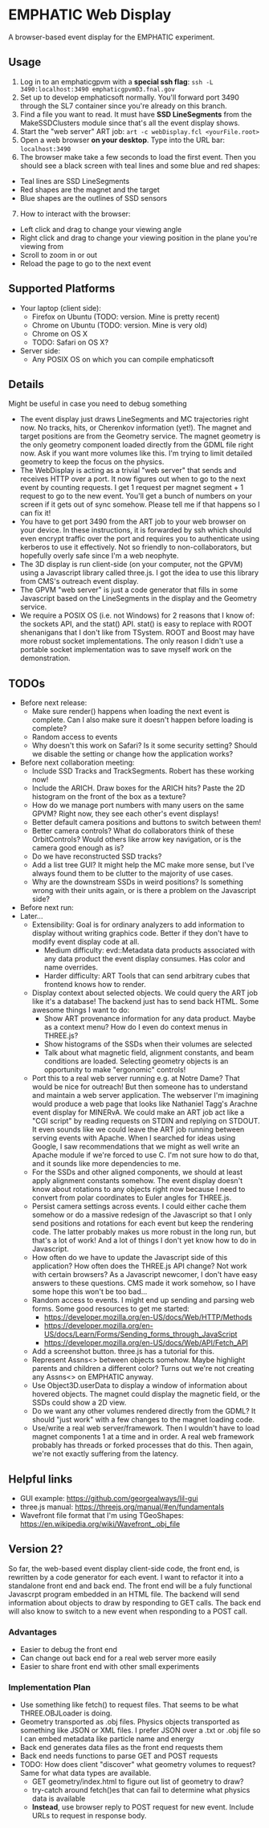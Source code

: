 # EMPHATIC Web Display
A browser-based event display for the EMPHATIC experiment.

## Usage
1. Log in to an emphaticgpvm with a **special ssh flag**: `ssh -L 3490:localhost:3490 emphaticgpvm03.fnal.gov`
2. Set up to develop emphaticsoft normally.  You'll forward port 3490 through the SL7 container since you're already on this branch.
3. Find a file you want to read.  It must have **SSD LineSegments** from the MakeSSDClusters module since that's all the event display shows.
4. Start the "web server" ART job: `art -c webDisplay.fcl <yourFile.root>`
5. Open a web browser **on your desktop**.  Type into the URL bar: `localhost:3490`
6. The browser make take a few seconds to load the first event.  Then you should see a black screen with teal lines and some blue and red shapes:
  - Teal lines are SSD LineSegments
  - Red shapes are the magnet and the target
  - Blue shapes are the outlines of SSD sensors
7. How to interact with the browser:
  - Left click and drag to change your viewing angle
  - Right click and drag to change your viewing position in the plane you're viewing from
  - Scroll to zoom in or out
  - Reload the page to go to the next event

## Supported Platforms
- Your laptop (client side):
  - Firefox on Ubuntu (TODO: version.  Mine is pretty recent)
  - Chrome on Ubuntu (TODO: version.  Mine is very old)
  - Chrome on OS X
  - TODO: Safari on OS X?
- Server side:
  - Any POSIX OS on which you can compile emphaticsoft

## Details
Might be useful in case you need to debug something

- The event display just draws LineSegments and MC trajectories right now.  No tracks, hits, or Cherenkov information (yet!).  The magnet and target positions are from the Geometry service.  The magnet geometry is the only geometry component loaded directly from the GDML file right now.  Ask if you want more volumes like this.  I'm trying to limit detailed geometry to keep the focus on the physics.
- The WebDisplay is acting as a trivial "web server" that sends and receives HTTP over a port.  It now figures out when to go to the next event by counting requests.  I get 1 request per magnet segment + 1 request to go to the new event.  You'll get a bunch of numbers on your screen if it gets out of sync somehow.  Please tell me if that happens so I can fix it!
- You have to get port 3490 from the ART job to your web browser on your device.  In these instructions, it is forwarded by ssh which should even encrypt traffic over the port and requires you to authenticate using kerberos to use it effectively.  Not so friendly to non-collaborators, but hopefully overly safe since I'm a web neophyte.
- The 3D display is run client-side (on your computer, not the GPVM) using a Javascript library called three.js.  I got the idea to use this library from CMS's outreach event display.
- The GPVM "web server" is just a code generator that fills in some Javascript based on the LineSegments in the display and the Geometry service.
- We require a POSIX OS (i.e. not Windows) for 2 reasons that I know of: the sockets API, and the stat() API.  stat() is easy to replace with ROOT shenanigans that I don't like from TSystem.  ROOT and Boost may have more robust socket implementations.  The only reason I didn't use a portable socket implementation was to save myself work on the demonstration.

## TODOs
- Before next release:
  - Make sure render() happens when loading the next event is complete.  Can I also make sure it doesn't happen before loading is complete?
  - Random access to events
  - Why doesn't this work on Safari?  Is it some security setting?  Should we disable the setting or change how the application works?
- Before next collaboration meeting:
  - Include SSD Tracks and TrackSegments.  Robert has these working now!
  - Include the ARICH.  Draw boxes for the ARICH hits?  Paste the 2D histogram on the front of the box as a texture?
  - How do we manage port numbers with many users on the same GPVM?  Right now, they see each other's event displays!
  - Better default camera positions and buttons to switch between them!
  - Better camera controls?  What do collaborators think of these OrbitControls?  Would others like arrow key navigation, or is the camera good enough as is?
  - Do we have reconstructed SSD tracks?
  - Add a list tree GUI?  It might help the MC make more sense, but I've always found them to be clutter to the majority of use cases.
  - Why are the downstream SSDs in weird positions?  Is something wrong with their units again, or is there a problem on the Javascript side?
- Before next run:
- Later...
  - Extensibility: Goal is for ordinary analyzers to add information to display without writing graphics code.  Better if they don't have to modify event display code at all.
    - Medium difficulty: evd::Metadata data products associated with any data product the event display consumes.  Has color and name overrides.
    - Harder difficulty: ART Tools that can send arbitrary cubes that frontend knows how to render.
  - Display context about selected objects.  We could query the ART job like it's a database!  The backend just has to send back HTML.  Some awesome things I want to do:
    - Show ART provenance information for any data product.  Maybe as a context menu?  How do I even do context menus in THREE.js?
    - Show histograms of the SSDs when their volumes are selected
    - Talk about what magnetic field, alignment constants, and beam conditions are loaded.  Selecting geometry objects is an opportunity to make "ergonomic" controls!
  - Port this to a real web server running e.g. at Notre Dame?  That would be nice for outreach!  But then someone has to understand and maintain a web server application.  The webserver I'm imagining would produce a web page that looks like Nathaniel Tagg's Arachne event display for MINERvA.  We could make an ART job act like a "CGI script" by reading requests on STDIN and replying on STDOUT.  It even sounds like we could leave the ART job running between serving events with Apache.  When I searched for ideas using Google, I saw recommendations that we might as well write an Apache module if we're forced to use C.  I'm not sure how to do that, and it sounds like more dependencies to me.
  - For the SSDs and other aligned components, we should at least apply alignment constants somehow.  The event display doesn't know about rotations to any objects right now because I need to convert from polar coordinates to Euler angles for THREE.js.
  - Persist camera settings across events.  I could either cache them somehow or do a massive redesign of the Javascript so that I only send positions and rotations for each event but keep the rendering code.  The latter probably makes us more robust in the long run, but that's a lot of work!  And a lot of things I don't yet know how to do in Javascript.
  - How often do we have to update the Javascript side of this application?  How often does the THREE.js API change?  Not work with certain browsers?  As a Javascript newcomer, I don't have easy answers to these questions.  CMS made it work somehow, so I have some hope this won't be too bad...
  - Random access to events.  I might end up sending and parsing web forms.  Some good resources to get me started:
    - https://developer.mozilla.org/en-US/docs/Web/HTTP/Methods
    - https://developer.mozilla.org/en-US/docs/Learn/Forms/Sending_forms_through_JavaScript
    - https://developer.mozilla.org/en-US/docs/Web/API/Fetch_API
  - Add a screenshot button.  three.js has a tutorial for this.
  - Represent Assns<> between objects somehow.  Maybe highlight parents and children a different color?  Turns out we're not creating any Assns<> on EMPHATIC anyway.
  - Use Object3D.userData to display a window of information about hovered objects.  The magnet could display the magnetic field, or the SSDs could show a 2D view.
  - Do we want any other volumes rendered directly from the GDML?  It should "just work" with a few changes to the magnet loading code.
  - Use/write a real web server/framework.  Then I wouldn't have to load magnet components 1 at a time and in order.  A real web framework probably has threads or forked processes that do this.  Then again, we're not exactly suffering from the latency.

## Helpful links
- GUI example: https://github.com/georgealways/lil-gui
- three.js manual: https://threejs.org/manual/#en/fundamentals
- Wavefront file format that I'm using TGeoShapes: https://en.wikipedia.org/wiki/Wavefront_.obj_file

## Version 2?
So far, the web-based event display client-side code, the front end, is rewritten by a code generator for each event.  I want to refactor it into a standalone front end and back end.  The front end will be a fuly functional Javascrpt program embedded in an HTML file.  The backend will send information about objects to draw by responding to GET calls.  The back end will also know to switch to a new event when responding to a POST call.

### Advantages
- Easier to debug the front end
- Can change out back end for a real web server more easily
- Easier to share front end with other small experiments

### Implementation Plan
- Use something like fetch() to request files.  That seems to be what THREE.OBJLoader is doing.
- Geometry transported as .obj files.  Physics objects transported as something like JSON or XML files.  I prefer JSON over a .txt or .obj file so I can embed metadata like particle name and energy
- Back end generates data files as the front end requests them
- Back end needs functions to parse GET and POST requests
- TODO: How does client "discover" what geometry volumes to request?  Same for what data types are available.
  - GET geometry/index.html to figure out list of geometry to draw?
  - try-catch around fetch()es that can fail to determine what physics data is available
  - **Instead**, use browser reply to POST request for new event.  Include URLs to request in response body.

